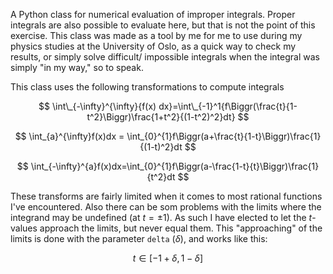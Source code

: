 A Python class for numerical evaluation of improper integrals. Proper integrals are also possible to evaluate here, but that is not the point of this exercise.
This class was made as a tool by me for me to use during my physics studies at the University of Oslo, as a quick way to check my results, 
or simply solve difficult/ impossible integrals when the integral was simply "in my way," so to speak.

This class uses the following transformations to compute integrals

$$
\int\_{-\infty}^{\infty}{f(x) dx}=\int\_{-1}^1{f\Biggr(\frac{t}{1-t^2}\Biggr)\frac{1+t^2}{(1-t^2)^2}dt}
$$

$$
\int_{a}^{\infty}f(x)dx = \int_{0}^{1}f\Biggr(a+\frac{t}{1-t}\Biggr)\frac{1}{(1-t)^2}dt
$$

$$
\int_{-\infty}^{a}f(x)dx=\int_{0}^{1}f\Biggr(a-\frac{1-t}{t}\Biggr)\frac{1}{t^2}dt
$$

These transforms are fairly limited when it comes to most rational functions I've encountered. Also there can be som problems with the limits where the integrand may be undefined (at $t=\pm 1$). As such I have elected to let the $t$-values approach the limits, but never equal them. This "approaching" of the limits is done with the parameter `delta` ($\delta$), and works like this:

$$
t \in [-1+\delta, 1-\delta]
$$
